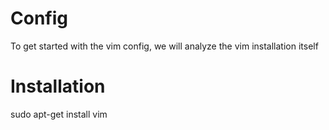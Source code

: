 # Config

To get started with the vim config, we will analyze the vim installation itself

# Installation


sudo apt-get install vim







